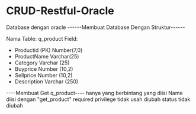 # CRUD-Restful-Oracle

Database dengan oracle
------Membuat Database Dengan Struktur------

Nama Table: q_product
Field: 
- Productid (PK) Number(7,0)
- ProductName Varchar(25)
- Category Varchar (25)
- Buyprice Number (10,2)
- Sellprice Number (10,2)
- Description Varchar (250)


----Membuat Get q_product----
hanya yang berbintang yang diisi
Name diisi dengan "get_product"
required privilege tidak usah diubah
status tidak diubah
